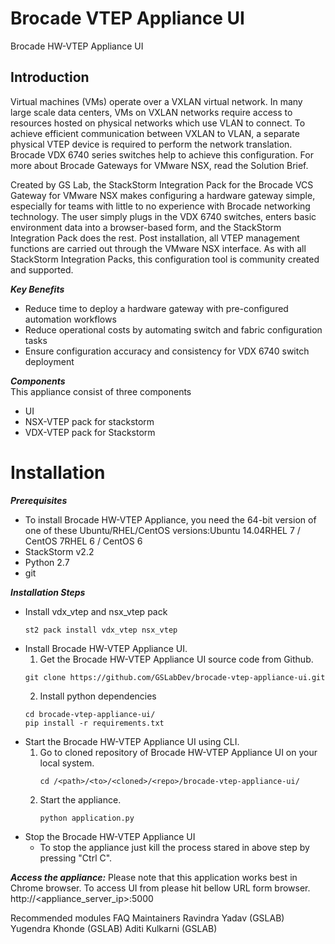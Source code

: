 # Brocade VTEP Appliance UI
Brocade HW-VTEP Appliance UI

## Introduction
Virtual machines (VMs) operate over a VXLAN virtual network. In many large scale data centers, VMs on VXLAN networks require access to resources hosted on physical networks which use VLAN to connect. To achieve efficient communication between VXLAN to VLAN, a separate physical VTEP device is required to perform the network translation. Brocade VDX 6740 series switches help to achieve this configuration. For more about Brocade Gateways for VMware NSX, read the Solution Brief.

Created by GS Lab, the StackStorm Integration Pack for the Brocade VCS Gateway for VMware NSX makes configuring a hardware gateway simple, especially for teams with little to no experience with Brocade networking technology. The user simply plugs in the VDX 6740 switches, enters basic environment data into a browser-based form, and the StackStorm Integration Pack does the rest. Post installation, all VTEP management functions are carried out through the VMware NSX interface. As with all StackStorm Integration Packs, this configuration tool is community created and supported.

***Key Benefits***
* Reduce time to deploy a hardware gateway with pre-configured automation workflows
* Reduce operational costs by automating switch and fabric configuration tasks
* Ensure configuration accuracy and consistency for VDX 6740 switch deployment


***Components***
</br>This appliance consist of three components 
* UI
* NSX-VTEP pack for stackstorm
* VDX-VTEP pack for Stackstorm
 
# Installation
***Prerequisites***
* To install Brocade HW-VTEP Appliance, you need the 64-bit version of one of these Ubuntu/RHEL/CentOS versions:Ubuntu 14.04RHEL 7 / CentOS 7RHEL 6 / CentOS 6
* StackStorm v2.2
* Python 2.7
* git

***Installation Steps***
* Install vdx_vtep and nsx_vtep pack
  ```
  st2 pack install vdx_vtep nsx_vtep
  ```
* Install Brocade HW-VTEP Appliance UI.
  1. Get the Brocade HW-VTEP Appliance UI source code from Github.
    ```
    git clone https://github.com/GSLabDev/brocade-vtep-appliance-ui.git
    ```
  2. Install python dependencies
    ```
    cd brocade-vtep-appliance-ui/
    pip install -r requirements.txt
    ```
* Start the Brocade HW-VTEP Appliance UI using CLI.
  1. Go to cloned repository of Brocade HW-VTEP Appliance UI on your local system.
     ```
     cd /<path>/<to>/<cloned>/<repo>/brocade-vtep-appliance-ui/
     ```
  2. Start the appliance.
     ```
     python application.py
     ```
* Stop the Brocade HW-VTEP Appliance UI
  * To stop the appliance just kill the process stared in above step by pressing "Ctrl C".

***Access the appliance:***
Please note that this application works best in Chrome browser.
To access UI from please hit bellow URL form browser.
http://<appliance_server_ip>:5000

Recommended modules
FAQ
Maintainers
Ravindra Yadav (GSLAB)
Yugendra Khonde (GSLAB)
Aditi Kulkarni (GSLAB)
